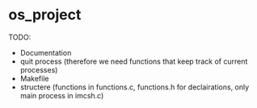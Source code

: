 # os_project

TODO:
- Documentation
- quit process (therefore we need functions that keep track of current processes)
- Makefile
- structere (functions in functions.c, functions.h for declairations, only main process in imcsh.c)
